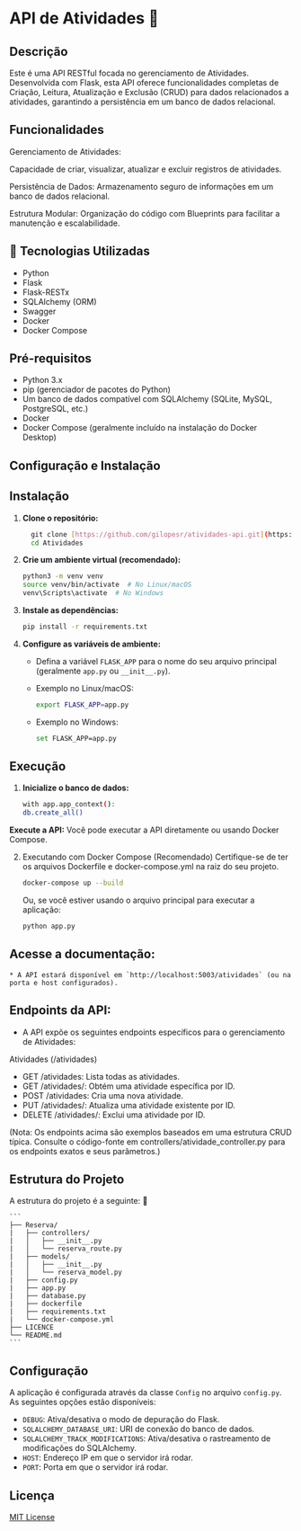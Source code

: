 # API de Atividades :orange_book:

## Descrição

Este é uma API RESTful focada no gerenciamento de Atividades. Desenvolvida com Flask, esta API oferece funcionalidades completas de Criação, Leitura, Atualização e Exclusão (CRUD) para dados relacionados a atividades, garantindo a persistência em um banco de dados relacional.

## Funcionalidades

Gerenciamento de Atividades: 

Capacidade de criar, visualizar, atualizar e excluir registros de atividades.

Persistência de Dados: Armazenamento seguro de informações em um banco de dados relacional.

Estrutura Modular: Organização do código com Blueprints para facilitar a manutenção e escalabilidade.

 ## 🔧 Tecnologias Utilizadas

  * Python
  * Flask
  * Flask-RESTx
  * SQLAlchemy (ORM)
  * Swagger
  * Docker
  * Docker Compose


## Pré-requisitos

* Python 3.x
* pip (gerenciador de pacotes do Python)
* Um banco de dados compatível com SQLAlchemy (SQLite, MySQL, PostgreSQL, etc.)
* Docker
* Docker Compose (geralmente incluído na instalação do Docker Desktop)

## Configuração e Instalação
## Instalação

1.  **Clone o repositório:**

    ```bash
      git clone [https://github.com/gilopesr/atividades-api.git](https://github.com/gilopesr/atividades-api.git)
      cd Atividades
    ```

2.  **Crie um ambiente virtual (recomendado):**

    ```bash
    python3 -m venv venv
    source venv/bin/activate  # No Linux/macOS
    venv\Scripts\activate  # No Windows
    ```

3.  **Instale as dependências:**

    ```bash
    pip install -r requirements.txt
    ```

5.  **Configure as variáveis de ambiente:**

    * Defina a variável `FLASK_APP` para o nome do seu arquivo principal (geralmente `app.py` ou `__init__.py`).

    * Exemplo no Linux/macOS:

        ```bash
        export FLASK_APP=app.py
        ```

    * Exemplo no Windows:

        ```bash
        set FLASK_APP=app.py
        ```

## Execução

1.  **Inicialize o banco de dados:**

    ```bash
    with app.app_context():
    db.create_all()
    ```

  **Execute a API:**
Você pode executar a API diretamente ou usando Docker Compose.

2. Executando com Docker Compose (Recomendado)
Certifique-se de ter os arquivos Dockerfile e docker-compose.yml na raiz do seu projeto.

    ```bash
    docker-compose up --build
    ```

    Ou, se você estiver usando o arquivo principal para executar a aplicação:

    ```bash
    python app.py
    ```

 ## Acesse a documentação:

    * A API estará disponível em `http://localhost:5003/atividades` (ou na porta e host configurados).
  
 ## Endpoints da API:
   
   * A API expõe os seguintes endpoints específicos para o gerenciamento de Atividades:

   Atividades (/atividades)
* GET /atividades: Lista todas as atividades.
* GET /atividades/<id>: Obtém uma atividade específica por ID.
* POST /atividades: Cria uma nova atividade. 
* PUT /atividades/<id>: Atualiza uma atividade existente por ID. 
* DELETE /atividades/<id>: Exclui uma atividade por ID.

(Nota: Os endpoints acima são exemplos baseados em uma estrutura CRUD típica. Consulte o código-fonte em controllers/atividade_controller.py para os endpoints exatos e seus parâmetros.)
  


## Estrutura do Projeto

A estrutura do projeto é a seguinte:  📂

    ```
    ├── Reserva/
    |   ├── controllers/
    |   │   ├── __init__.py
    |   │   └── reserva_route.py
    |   ├── models/
    |   │   ├── __init__.py
    |   │   └── reserva_model.py
    |   ├── config.py
    |   ├── app.py   
    |   ├── database.py  
    |   ├── dockerfile
    |   ├── requirements.txt
    |   └── docker-compose.yml
    ├── LICENCE
    └── README.md
    ```
    
## Configuração

A aplicação é configurada através da classe `Config` no arquivo `config.py`. As seguintes opções estão disponíveis:

* `DEBUG`: Ativa/desativa o modo de depuração do Flask.
* `SQLALCHEMY_DATABASE_URI`: URI de conexão do banco de dados.
* `SQLALCHEMY_TRACK_MODIFICATIONS`: Ativa/desativa o rastreamento de modificações do SQLAlchemy.
* `HOST`: Endereço IP em que o servidor irá rodar.
* `PORT`: Porta em que o servidor irá rodar.

## Licença

[MIT License](https://opensource.org/licenses/MIT)
